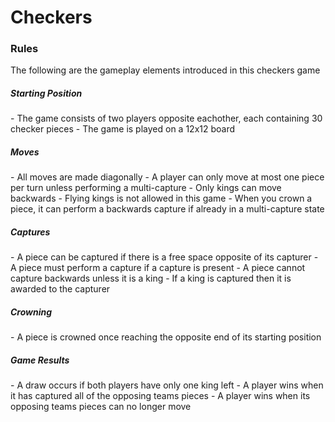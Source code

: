 # Checkers

<h3>Rules</h3>
The following are the gameplay elements introduced in this checkers game

<h5>Starting Position</h5>
- The game consists of two players opposite eachother, each containing 30 checker pieces
- The game is played on a 12x12 board

<h5>Moves</h5>
- All moves are made diagonally
- A player can only move at most one piece per turn unless performing a multi-capture
- Only kings can move backwards
- Flying kings is not allowed in this game
- When you crown a piece, it can perform a backwards capture if already in a multi-capture state

<h5>Captures</h5>
- A piece can be captured if there is a free space opposite of its capturer
- A piece must perform a capture if a capture is present
- A piece cannot capture backwards unless it is a king
- If a king is captured then it is awarded to the capturer

<h5>Crowning</h5>
- A piece is crowned once reaching the opposite end of its starting position

<h5>Game Results</h5>
- A draw occurs if both players have only one king left
- A player wins when it has captured all of the opposing teams pieces
- A player wins when its opposing teams pieces can no longer move
